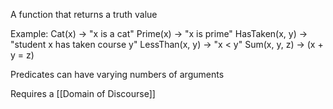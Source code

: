 A function that returns a truth value

Example:
	Cat(x) -> "x is a cat"
	Prime(x) -> "x is prime"
	HasTaken(x, y) -> "student x has taken course y"
	LessThan(x, y) -> "x < y"
	Sum(x, y, z) -> (x + y = z)

Predicates can have varying numbers of arguments

Requires a [[Domain of Discourse]]